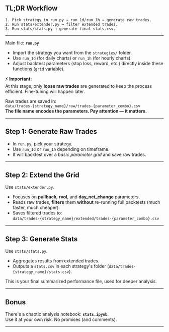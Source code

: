 ## TL;DR Workflow
```
1. Pick strategy in run.py → run_1d/run_1h → generate raw trades.
2. Run stats/extender.py → filter extended trades.
3. Run stats/stats.py → generate final stats.csv.
```

---

Main file: **`run.py`**  
- Import the strategy you want from the `strategies/` folder.  
- Use `run_1d` (for daily charts) or `run_1h` (for hourly charts).  
- Adjust backtest parameters (stop loss, reward, etc.) directly inside these functions (`grid` variable).

**⚡ Important:**  
At this stage, only **loose raw trades** are generated to keep the process efficient. Fine-tuning will happen later.

Raw trades are saved in:  
`data/trades-{strategy_name}/raw/trades-{parameter_combo}.csv`  
**The file name encodes the parameters. Pay attention — it matters.**

---

## Step 1: Generate Raw Trades
- In `run.py`, pick your strategy.
- Use `run_1d` or `run_1h` depending on timeframe.
- It will backtest over a *basic parameter grid* and save raw trades.

---

## Step 2: Extend the Grid
Use `stats/extender.py`.  
- Focuses on **pullback**, **rvol**, and **day_net_change** parameters.
- Reads raw trades, **filters** them **without** re-running full backtests (much faster, much cheaper).
- Saves filtered trades to:  
  `data/trades-{strategy_name}/extended/trades-{parameter_combo}.csv`

---

## Step 3: Generate Stats
Use `stats/stats.py`.  
- Aggregates results from extended trades.
- Outputs a `stats.csv` in each strategy's folder (`data/trades-{strategy_name}/stats.csv`).

This is your final summarized performance file, used for deeper analysis.

---

## Bonus
There's a chaotic analysis notebook: **`stats.ipynb`**.  
Use it at your own risk. No promises (and comments).

---


